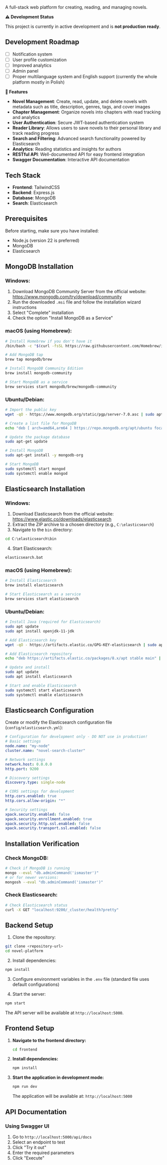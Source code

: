 A full-stack web platform for creating, reading, and managing novels. 

**⚠️ Development Status**

This project is currently in active development and is **not production ready**. 

## Development Roadmap

- [ ] Notification system
- [ ] User profile customization
- [ ] Improved analytics
- [ ] Admin panel
- [ ] Proper multilanguage system and English support (currently the whole platform mostly in Polish)

**🚀 Features**

* **Novel Management**: Create, read, update, and delete novels with metadata such as title, description, genres, tags, and cover images
* **Chapter Management**: Organize novels into chapters with read tracking and analytics
* **User Authentication**: Secure JWT-based authentication system
* **Reader Library**: Allows users to save novels to their personal library and track reading progress
* **Search and Filtering**: Advanced search functionality powered by Elasticsearch
* **Analytics**: Reading statistics and insights for authors
* **RESTful API**: Well-documented API for easy frontend integration
* **Swagger Documentation**: Interactive API documentation

## Tech Stack

- **Frontend**: TailwindCSS
- **Backend**: Express.js
- **Database**: MongoDB
- **Search**: Elasticsearch

## Prerequisites

Before starting, make sure you have installed:
* Node.js (version 22 is preferred)
* MongoDB
* Elasticsearch

## MongoDB Installation

### Windows:
1. Download MongoDB Community Server from the official website: https://www.mongodb.com/try/download/community
2. Run the downloaded `.msi` file and follow the installation wizard instructions
3. Select "Complete" installation
4. Check the option "Install MongoDB as a Service"

### macOS (using Homebrew):
```bash
# Install Homebrew if you don't have it
/bin/bash -c "$(curl -fsSL https://raw.githubusercontent.com/Homebrew/install/HEAD/install.sh)"

# Add MongoDB tap
brew tap mongodb/brew

# Install MongoDB Community Edition
brew install mongodb-community

# Start MongoDB as a service
brew services start mongodb/brew/mongodb-community
```

### Ubuntu/Debian:
```bash
# Import the public key
wget -qO - https://www.mongodb.org/static/pgp/server-7.0.asc | sudo apt-key add -

# Create a list file for MongoDB
echo "deb [ arch=amd64,arm64 ] https://repo.mongodb.org/apt/ubuntu focal/mongodb-org/7.0 multiverse" | sudo tee /etc/apt/sources.list.d/mongodb-org-7.0.list

# Update the package database
sudo apt-get update

# Install MongoDB
sudo apt-get install -y mongodb-org

# Start MongoDB
sudo systemctl start mongod
sudo systemctl enable mongod
```

## Elasticsearch Installation

### Windows:
1. Download Elasticsearch from the official website: https://www.elastic.co/downloads/elasticsearch
2. Extract the ZIP archive to a chosen directory (e.g., `C:\elasticsearch`)
3. Navigate to the `bin` directory:
```cmd
cd C:\elasticsearch\bin
```
4. Start Elasticsearch:
```cmd
elasticsearch.bat
```

### macOS (using Homebrew):
```bash
# Install Elasticsearch
brew install elasticsearch

# Start Elasticsearch as a service
brew services start elasticsearch
```

### Ubuntu/Debian:
```bash
# Install Java (required for Elasticsearch)
sudo apt update
sudo apt install openjdk-11-jdk

# Add Elasticsearch key
wget -qO - https://artifacts.elastic.co/GPG-KEY-elasticsearch | sudo apt-key add -

# Add Elasticsearch repository
echo "deb https://artifacts.elastic.co/packages/8.x/apt stable main" | sudo tee /etc/apt/sources.list.d/elastic-8.x.list

# Update and install
sudo apt update
sudo apt install elasticsearch

# Start and enable Elasticsearch
sudo systemctl start elasticsearch
sudo systemctl enable elasticsearch
```

## Elasticsearch Configuration

Create or modify the Elasticsearch configuration file (`config/elasticsearch.yml`):
```yaml
# Configuration for development only - DO NOT use in production!
# Basic settings
node.name: "my-node"
cluster.name: "novel-search-cluster"

# Network settings
network.host: 0.0.0.0
http.port: 9200

# Discovery settings
discovery.type: single-node

# CORS settings for development
http.cors.enabled: true
http.cors.allow-origin: "*"

# Security settings
xpack.security.enabled: false
xpack.security.enrollment.enabled: true
xpack.security.http.ssl.enabled: false
xpack.security.transport.ssl.enabled: false
```

## Installation Verification

### Check MongoDB:
```bash
# Check if MongoDB is running
mongo --eval "db.adminCommand('ismaster')"
# or for newer versions:
mongosh --eval "db.adminCommand('ismaster')"
```

### Check Elasticsearch:
```bash
# Check Elasticsearch status
curl -X GET "localhost:9200/_cluster/health?pretty"
```

## Backend Setup

1. Clone the repository:
```bash
git clone <repository-url>
cd novel-platform
```

2. Install dependencies:
```bash
npm install
```

3. Configure environment variables in the `.env` file (standard file uses default configurations)

4. Start the server:
```bash
npm start
```

The API server will be available at `http://localhost:5000`.

## Frontend Setup

1. **Navigate to the frontend directory:**
   ```bash
   cd frontend
   ```

2. **Install dependencies:**
   ```bash
   npm install
   ```

3. **Start the application in development mode:**
   ```bash
   npm run dev
   ```

   The application will be available at: `http://localhost:5000`

## API Documentation

### Using Swagger UI
1. Go to `http://localhost:5000/api/docs`
2. Select an endpoint to test
3. Click "Try it out"
4. Enter the required parameters
5. Click "Execute"


